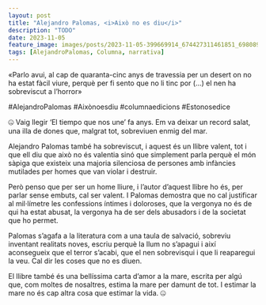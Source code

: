 ```yaml
---
layout: post
title: "Alejandro Palomas, <i>Això no es diu</i>"
description: "TODO"
date: 2023-11-05
feature_image: images/posts/2023-11-05-399669914_674427311461851_6980898727027823739_n_17938566182750993.heic
tags: [AlejandroPalomas, Columna, narrativa]
---
```


«Parlo avui, al cap de quaranta-cinc anys de travessia per un desert on no ha estat fàcil viure, perquè per fi sento que no li tinc por (...) el nen ha sobreviscut a l’horror»
<!--more-->

#AlejandroPalomas #Aixònoesdiu #columnaedicions #Estonosedice

🤐 Vaig llegir ‘El tiempo que nos une’ fa anys. Em va deixar un record salat, una illa de dones que, malgrat tot, sobreviuen enmig del mar. 

Alejandro Palomas també ha sobreviscut, i aquest és un llibre valent, tot i que ell diu que això no és valentia sinó que simplement parla perquè el món sàpiga que existeix una majoria silenciosa de persones amb infàncies mutilades per homes que van violar i destruir. 

Però penso que per ser un home lliure, i l’autor d’aquest llibre ho és, per parlar sense embuts, cal ser valent. I Palomas demostra que no cal justificar al mil·límetre les confessions íntimes i doloroses, que la vergonya no és de qui ha estat abusat, la vergonya ha de ser dels abusadors i de la societat que ho permet.

Palomas s’agafa a la literatura com a una taula de salvació, sobreviu inventant realitats noves, escriu perquè la llum no s’apagui i així aconsegueix que el terror s’acabi, que el nen sobrevisqui i que li reaparegui la veu. Cal dir les coses que no es diuen.

El llibre també és una bellíssima carta d’amor a la mare, escrita per algú que, com moltes de nosaltres, estima la mare per damunt de tot. I estimar la mare no és cap altra cosa que estimar la vida. 🤐
